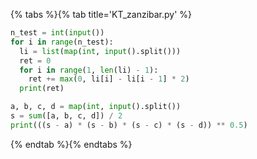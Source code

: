 {% tabs %}{% tab title='KT_zanzibar.py' %}

```py
n_test = int(input())
for i in range(n_test):
  li = list(map(int, input().split()))
  ret = 0
  for i in range(1, len(li) - 1):
    ret += max(0, li[i] - li[i - 1] * 2)
  print(ret)

a, b, c, d = map(int, input().split())
s = sum([a, b, c, d]) / 2
print(((s - a) * (s - b) * (s - c) * (s - d)) ** 0.5)
```

{% endtab %}{% endtabs %}
